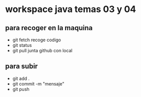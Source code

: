 # workspace java temas 03 y 04

## para recoger en la maquina

- git fetch recoge codigo
- git status
- git pull junta github con local

## para subir

- git add .
- git commit -m "mensaje"
- git push
